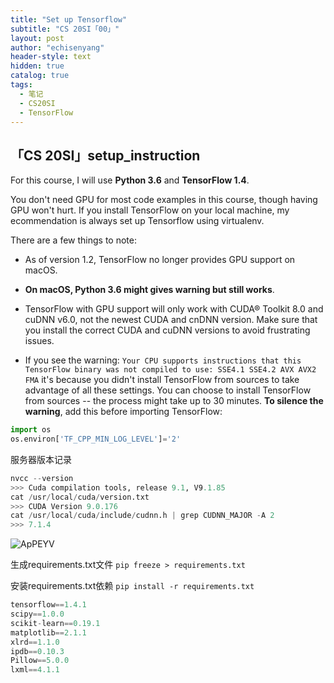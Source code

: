 ```yaml
---
title: "Set up Tensorflow"
subtitle: "CS 20SI「00」"
layout: post
author: "echisenyang"
header-style: text
hidden: true
catalog: true
tags:
  - 笔记
  - CS20SI
  - TensorFlow
---
```




## **「CS 20SI」setup_instruction**

For this course, I will use **Python 3.6** and **TensorFlow 1.4**. 

You don't need GPU for most code examples in this course, though having GPU won't hurt. If you install TensorFlow on your local machine, my ecommendation is always set up Tensorflow using virtualenv.

There are a few things to note:

- As of version 1.2, TensorFlow no longer provides GPU support on macOS.

- **On macOS, Python 3.6 might gives warning but still works**.

- TensorFlow with GPU support will only work with CUDA® Toolkit 8.0 and cuDNN v6.0, not the newest CUDA and cnDNN version. Make sure that you install the correct CUDA and cuDNN versions to avoid frustrating issues.

- If you see the warning: `Your CPU supports instructions that this TensorFlow binary was not compiled to use: SSE4.1 SSE4.2 AVX AVX2 FMA` it's because you didn't install TensorFlow from sources to take advantage of all these settings. You can choose to install TensorFlow from sources -- the process might take up to 30 minutes. **To silence the warning**, add this before importing TensorFlow:

```python
import os
os.environ['TF_CPP_MIN_LOG_LEVEL']='2'
```

服务器版本记录

```python
nvcc --version
>>> Cuda compilation tools, release 9.1, V9.1.85
cat /usr/local/cuda/version.txt
>>> CUDA Version 9.0.176
cat /usr/local/cuda/include/cudnn.h | grep CUDNN_MAJOR -A 2
>>> 7.1.4
```

![ApPEYV](https://gitee.com/echisenyang/GiteeForUpicUse/raw/master/uPic/ApPEYV.png)

生成requirements.txt文件 `pip freeze > requirements.txt`

安装requirements.txt依赖 `pip install -r requirements.txt`

```python
tensorflow==1.4.1
scipy==1.0.0
scikit-learn==0.19.1
matplotlib==2.1.1
xlrd==1.1.0
ipdb==0.10.3
Pillow==5.0.0
lxml==4.1.1
```

